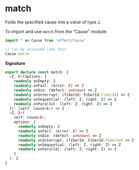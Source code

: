 # match

Folds the specified cause into a value of type `Z`.

To import and use `match` from the "Cause" module:

```ts
import * as Cause from 'effect/Cause'

// Can be accessed like this
Cause.match
```

**Signature**

```ts
export declare const match: {
  <Z, E>(options: {
    readonly onEmpty: Z
    readonly onFail: (error: E) => Z
    readonly onDie: (defect: unknown) => Z
    readonly onInterrupt: (fiberId: FiberId.FiberId) => Z
    readonly onSequential: (left: Z, right: Z) => Z
    readonly onParallel: (left: Z, right: Z) => Z
  }): (self: Cause<E>) => Z
  <Z, E>(
    self: Cause<E>,
    options: {
      readonly onEmpty: Z
      readonly onFail: (error: E) => Z
      readonly onDie: (defect: unknown) => Z
      readonly onInterrupt: (fiberId: FiberId.FiberId) => Z
      readonly onSequential: (left: Z, right: Z) => Z
      readonly onParallel: (left: Z, right: Z) => Z
    }
  ): Z
}
```

